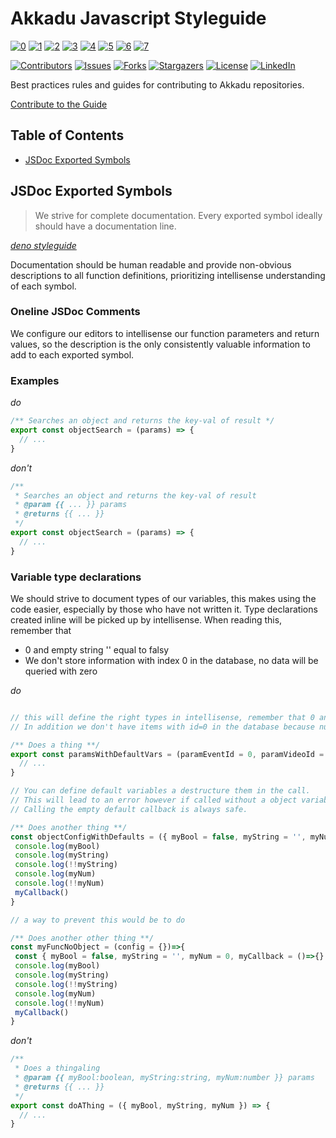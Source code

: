 # Akkadu Javascript Styleguide

<!-- Hall of Fame -->
[![0](https://sourcerer.io/fame/HoukasaurusRex/Akkadu/styleguide/images/0)](https://sourcerer.io/fame/HoukasaurusRex/Akkadu/styleguide/links/0)
[![1](https://sourcerer.io/fame/HoukasaurusRex/Akkadu/styleguide/images/1)](https://sourcerer.io/fame/HoukasaurusRex/Akkadu/styleguide/links/1)
[![2](https://sourcerer.io/fame/HoukasaurusRex/Akkadu/styleguide/images/2)](https://sourcerer.io/fame/HoukasaurusRex/Akkadu/styleguide/links/2)
[![3](https://sourcerer.io/fame/HoukasaurusRex/Akkadu/styleguide/images/3)](https://sourcerer.io/fame/HoukasaurusRex/Akkadu/styleguide/links/3)
[![4](https://sourcerer.io/fame/HoukasaurusRex/Akkadu/styleguide/images/4)](https://sourcerer.io/fame/HoukasaurusRex/Akkadu/styleguide/links/4)
[![5](https://sourcerer.io/fame/HoukasaurusRex/Akkadu/styleguide/images/5)](https://sourcerer.io/fame/HoukasaurusRex/Akkadu/styleguide/links/5)
[![6](https://sourcerer.io/fame/HoukasaurusRex/Akkadu/styleguide/images/6)](https://sourcerer.io/fame/HoukasaurusRex/Akkadu/styleguide/links/6)
[![7](https://sourcerer.io/fame/HoukasaurusRex/Akkadu/styleguide/images/7)](https://sourcerer.io/fame/HoukasaurusRex/Akkadu/styleguide/links/7)
<!-- Badges -->
[![Contributors][contributors-shield]][contributors-url]
[![Issues][issues-shield]][issues-url]
[![Forks][forks-shield]][forks-url]
[![Stargazers][stars-shield]][stars-url]
[![License][license-shield]][license-url]
[![LinkedIn][linkedin-shield]][linkedin-url]
<!-- Links -->
[contributors-shield]: https://img.shields.io/github/contributors/Akkadu/styleguide.svg?style=flat-square
[contributors-url]: https://github.com/Akkadu/styleguide/graphs/contributors
[issues-shield]: https://img.shields.io/github/issues/Akkadu/styleguide.svg?style=flat-square
[issues-url]: https://github.com/Akkadu/styleguide/issues
[forks-shield]: https://img.shields.io/github/forks/Akkadu/styleguide.svg?style=flat-square
[forks-url]: https://github.com/Akkadu/styleguide/network/members
[stars-shield]: https://img.shields.io/github/stars/Akkadu/styleguide.svg?style=flat-square
[stars-url]: https://github.com/Akkadu/styleguide/stargazers
[license-shield]: https://img.shields.io/github/license/Akkadu/styleguide.svg?style=flat-square
[license-url]: https://github.com/Akkadu/styleguide/blob/master/LICENSE.txt
[linkedin-shield]: https://img.shields.io/badge/-LinkedIn-black.svg?style=flat-square&logo=linkedin&colorB=555
[linkedin-url]: https://www.linkedin.com/company/akkadu/

Best practices rules and guides for contributing to Akkadu repositories.

[Contribute to the Guide][issues-url]

## Table of Contents

* [JSDoc Exported Symbols](#jsdoc-exported-symbols)

## JSDoc Exported Symbols

> We strive for complete documentation. Every exported symbol ideally should have a documentation line.

[_deno styleguide_](https://deno.land/manual/contributing/style_guide#use-jsdoc-for-exported-symbols)

Documentation should be human readable and provide non-obvious descriptions to all function definitions, prioritizing intellisense understanding of each symbol.

### Oneline JSDoc Comments

We configure our editors to intellisense our function parameters and return values, so the description is the only consistently valuable information to add to each exported symbol.

### Examples

_do_

```js
/** Searches an object and returns the key-val of result */
export const objectSearch = (params) => {
  // ...
}
```

_don't_

```js
/**
 * Searches an object and returns the key-val of result
 * @param {{ ... }} params
 * @returns {{ ... }}
 */
export const objectSearch = (params) => {
  // ...
}
```

### Variable type declarations

We should strive to document types of our variables, this makes using the code easier, especially by
those who have not written it. Type declarations created inline will be picked up by intellisense.
When reading this, remember that
- 0 and empty string '' equal to falsy
- We don't store information with index 0 in the database, no data will be queried with zero

_do_

```js

// this will define the right types in intellisense, remember that 0 and empty string are falsy.
// In addition we don't have items with id=0 in the database because numbering starts at 1.

/** Does a thing **/
export const paramsWithDefaultVars = (paramEventId = 0, paramVideoId = 0) =>{
  // ...
}

// You can define default variables a destructure them in the call.
// This will lead to an error however if called without a object variable.
// Calling the empty default callback is always safe.

/** Does another thing **/
const objectConfigWithDefaults = ({ myBool = false, myString = '', myNum = 0, myCallback = ()=>{} })=>{
 console.log(myBool)
 console.log(myString)
 console.log(!!myString)
 console.log(myNum)
 console.log(!!myNum)
 myCallback()
}

// a way to prevent this would be to do 

/** Does another other thing **/
const myFuncNoObject = (config = {})=>{
 const { myBool = false, myString = '', myNum = 0, myCallback = ()=>{} } = config
 console.log(myBool)
 console.log(myString)
 console.log(!!myString)
 console.log(myNum)
 console.log(!!myNum)
 myCallback()
}
```

_don't_

```js
/**
 * Does a thingaling
 * @param {{ myBool:boolean, myString:string, myNum:number }} params
 * @returns {{ ... }}
 */
export const doAThing = ({ myBool, myString, myNum }) => {
  // ...
}
```